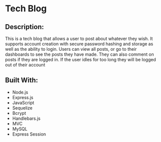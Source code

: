 # Tech Blog

## Description:

This is a tech blog that allows a user to post about whatever they wish. It supports account creation with secure password hashing and storage as well as the ability to login. Users can view all posts, or go to their dashboards to see the posts they have made. They can also comment on posts if they are logged in. If the user idles for too long they will be logged out of their account

## Built With:

- Node.js
- Express.js
- JavaScript
- Sequelize
- Bcrypt
- Handlebars.js
- MVC
- MySQL
- Express Session

